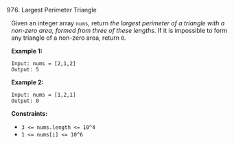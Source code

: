 976. Largest Perimeter Triangle



Given an integer array `nums`, return *the largest perimeter of a triangle with a non-zero area, formed from three of these lengths*. If it is impossible to form any triangle of a non-zero area, return `0`.

 

**Example 1:**

```
Input: nums = [2,1,2]
Output: 5
```

**Example 2:**

```
Input: nums = [1,2,1]
Output: 0
```

 

**Constraints:**

- `3 <= nums.length <= 10^4`
- `1 <= nums[i] <= 10^6`